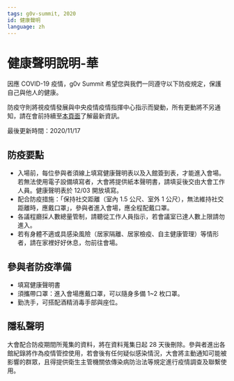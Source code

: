 ```yaml
---
tags: g0v-summit, 2020
id: 健康聲明
language: zh
---
```

# 健康聲明說明-華


因應 COVID-19 疫情，g0v Summit 希望您與我們一同遵守以下防疫規定，保護自己與他人的健康。

防疫守則將視疫情發展與中央疫情疫情指揮中心指示而變動，所有更動將不另通知，請在會前持續至[本頁面](https://summit.g0v.tw/2020/health-declaration)了解最新資訊。

最後更新時間：2020/11/17

## 防疫要點

- 入場前，每位參與者須線上填寫健康聲明表以及入館簽到表，才能進入會場。若無法使用電子設備填寫者，大會將提供紙本聲明書，請填妥後交由大會工作人員。健康聲明表於 12/03 開放填寫。
- 配合防疫措施：「保持社交距離（室內 1.5 公尺、室外 1 公尺），無法維持社交距離時，應戴口罩」，參與者進入會場，應全程配戴口罩。
- 各議程廳採人數總量管制，請聽從工作人員指示，若會議室已達人數上限請勿進入。
- 若有身體不適或具感染風險（居家隔離、居家檢疫、自主健康管理）等情形者，請在家裡好好休息，勿前往會場。

## 參與者防疫準備

- 填寫健康聲明書
- 須攜帶口罩：進入會場應戴口罩，可以隨身多備 1~2 枚口罩。
- 勤洗手，可搭配酒精消毒手部與座位。

## 隱私聲明

大會配合防疫期間所蒐集的資料，將在資料蒐集日起 28 天後刪除。參與者進出各館紀錄將作為疫情管控使用，若會後有任何疑似感染情況，大會將主動通知可能被影響的群眾，且得提供衛生主管機關依傳染病防治法等規定進行疫情調查及聯繫使用。
